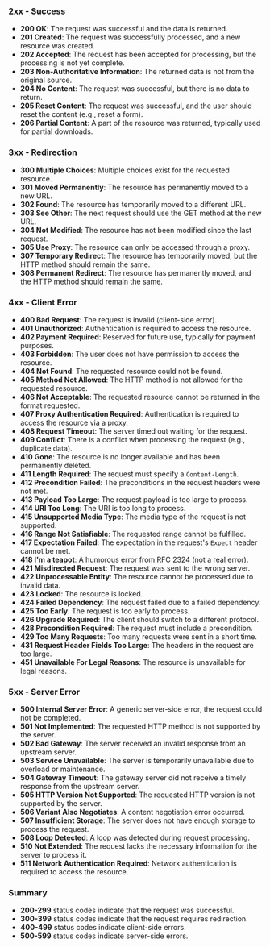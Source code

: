 ### 2xx - Success

- **200 OK**: The request was successful and the data is returned.
- **201 Created**: The request was successfully processed, and a new resource was created.
- **202 Accepted**: The request has been accepted for processing, but the processing is not yet complete.
- **203 Non-Authoritative Information**: The returned data is not from the original source.
- **204 No Content**: The request was successful, but there is no data to return.
- **205 Reset Content**: The request was successful, and the user should reset the content (e.g., reset a form).
- **206 Partial Content**: A part of the resource was returned, typically used for partial downloads.

### 3xx - Redirection

- **300 Multiple Choices**: Multiple choices exist for the requested resource.
- **301 Moved Permanently**: The resource has permanently moved to a new URL.
- **302 Found**: The resource has temporarily moved to a different URL.
- **303 See Other**: The next request should use the GET method at the new URL.
- **304 Not Modified**: The resource has not been modified since the last request.
- **305 Use Proxy**: The resource can only be accessed through a proxy.
- **307 Temporary Redirect**: The resource has temporarily moved, but the HTTP method should remain the same.
- **308 Permanent Redirect**: The resource has permanently moved, and the HTTP method should remain the same.

### 4xx - Client Error

- **400 Bad Request**: The request is invalid (client-side error).
- **401 Unauthorized**: Authentication is required to access the resource.
- **402 Payment Required**: Reserved for future use, typically for payment purposes.
- **403 Forbidden**: The user does not have permission to access the resource.
- **404 Not Found**: The requested resource could not be found.
- **405 Method Not Allowed**: The HTTP method is not allowed for the requested resource.
- **406 Not Acceptable**: The requested resource cannot be returned in the format requested.
- **407 Proxy Authentication Required**: Authentication is required to access the resource via a proxy.
- **408 Request Timeout**: The server timed out waiting for the request.
- **409 Conflict**: There is a conflict when processing the request (e.g., duplicate data).
- **410 Gone**: The resource is no longer available and has been permanently deleted.
- **411 Length Required**: The request must specify a `Content-Length`.
- **412 Precondition Failed**: The preconditions in the request headers were not met.
- **413 Payload Too Large**: The request payload is too large to process.
- **414 URI Too Long**: The URI is too long to process.
- **415 Unsupported Media Type**: The media type of the request is not supported.
- **416 Range Not Satisfiable**: The requested range cannot be fulfilled.
- **417 Expectation Failed**: The expectation in the request's `Expect` header cannot be met.
- **418 I'm a teapot**: A humorous error from RFC 2324 (not a real error).
- **421 Misdirected Request**: The request was sent to the wrong server.
- **422 Unprocessable Entity**: The resource cannot be processed due to invalid data.
- **423 Locked**: The resource is locked.
- **424 Failed Dependency**: The request failed due to a failed dependency.
- **425 Too Early**: The request is too early to process.
- **426 Upgrade Required**: The client should switch to a different protocol.
- **428 Precondition Required**: The request must include a precondition.
- **429 Too Many Requests**: Too many requests were sent in a short time.
- **431 Request Header Fields Too Large**: The headers in the request are too large.
- **451 Unavailable For Legal Reasons**: The resource is unavailable for legal reasons.

### 5xx - Server Error

- **500 Internal Server Error**: A generic server-side error, the request could not be completed.
- **501 Not Implemented**: The requested HTTP method is not supported by the server.
- **502 Bad Gateway**: The server received an invalid response from an upstream server.
- **503 Service Unavailable**: The server is temporarily unavailable due to overload or maintenance.
- **504 Gateway Timeout**: The gateway server did not receive a timely response from the upstream server.
- **505 HTTP Version Not Supported**: The requested HTTP version is not supported by the server.
- **506 Variant Also Negotiates**: A content negotiation error occurred.
- **507 Insufficient Storage**: The server does not have enough storage to process the request.
- **508 Loop Detected**: A loop was detected during request processing.
- **510 Not Extended**: The request lacks the necessary information for the server to process it.
- **511 Network Authentication Required**: Network authentication is required to access the resource.

### Summary

- **200-299** status codes indicate that the request was successful.
- **300-399** status codes indicate that the request requires redirection.
- **400-499** status codes indicate client-side errors.
- **500-599** status codes indicate server-side errors.
